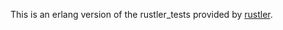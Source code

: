 This is an erlang version of the rustler_tests provided by [rustler](https://github.com/rusterlium/rustler).
